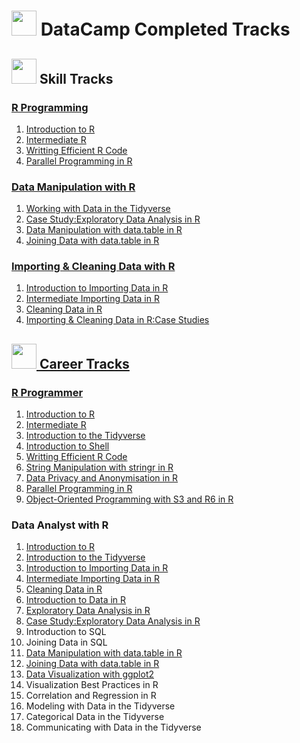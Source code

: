 # <img src="https://www.blockspring.com/assets/r_icon-4430867d3ab1a3b1c975a195aabc5051a7099973eccd9cd00f8ea8c796b2e950.png" width="40"> DataCamp Completed Tracks
## <img src="https://www.blockspring.com/assets/r_icon-4430867d3ab1a3b1c975a195aabc5051a7099973eccd9cd00f8ea8c796b2e950.png" width="40"> Skill Tracks
<h3><a href="https://github.com/letsang/useR/blob/master/certifications     /R_programming.pdf">R Programming</h3>
<ol>
  <li><a href="https://github.com/letsang/useR/blob/master/certifications/Introduction_to_R.pdf">Introduction to R</li>
  <li><a href="https://github.com/letsang/useR/blob/master/certifications/Intermediate_R.pdf">Intermediate R</li>
  <li><a href="https://github.com/letsang/useR/blob/master/certifications/Writting_efficient_R_code.pdf">Writting Efficient R Code</li>
  <li><a href="https://github.com/letsang/useR/blob/master/certifications/Parallel_programming_in_R.pdf">Parallel Programming in R</li>
</ol>
<h3><a href="https://github.com/letsang/useR/blob/master/certifications/Data_Manipulation_with_R.pdf">Data Manipulation with R</h3>
<ol>
  <li><a href="https://github.com/letsang/useR/blob/master/certifications/Working_with_Data_in_the_Tidyverse.pdf">Working with Data in the Tidyverse</li>
  <li><a href="https://github.com/letsang/useR/blob/master/certifications/Case_Study:Exploratory_Data_Analysis_in_R.pdf">Case Study:Exploratory Data Analysis in R</li>
  <li><a href="https://github.com/letsang/useR/blob/master/certifications/Data_Manipulation_with_data.table_in_R.pdf">Data Manipulation with data.table in R</li>
  <li><a href="https://github.com/letsang/useR/blob/master/certifications/Joining_Data_with_data.table_in_R.pdf">Joining Data with data.table in R</li>
</ol>
<h3><a href="https://github.com/letsang/useR/blob/master/certifications/Importing_%26_Cleaning_Data_with_R.pdf">Importing & Cleaning Data with R</h3>
<ol>
  <li><a href="https://github.com/letsang/useR/blob/master/certifications/Introduction_to_Importing_Data_in_R.pdf">Introduction to Importing Data in R</li>
  <li><a href="https://github.com/letsang/useR/blob/master/certifications/Intermediate_Importing_Data_in_R.pdf">Intermediate Importing Data in R</li>
  <li><a href="https://github.com/letsang/useR/blob/master/certifications/Cleaning_Data_in_R.pdf">Cleaning Data in R</li>
  <li><a href="https://github.com/letsang/useR/blob/master/certifications/Importing_%26_Cleaning_Data_in_R:Case_Studies.pdf">Importing & Cleaning Data in R:Case Studies</li>
</ol>
  
## <img src="https://www.blockspring.com/assets/r_icon-4430867d3ab1a3b1c975a195aabc5051a7099973eccd9cd00f8ea8c796b2e950.png" width="40"> Career Tracks
<h3><a href="https://github.com/letsang/useR/blob/master/certifications/R_Programmer.pdf">R Programmer</h3>
<ol>
  <li><a href="https://github.com/letsang/useR/blob/master/certifications/Introduction_to_R.pdf">Introduction to R</li>
  <li><a href="https://github.com/letsang/useR/blob/master/certifications/Intermediate_R.pdf">Intermediate R</li>
  <li><a href="https://github.com/letsang/useR/blob/master/certifications/Introduction_to_the_Tidyverse.pdf">Introduction to the Tidyverse</li>
  <li><a href="https://github.com/letsang/useR/blob/master/certifications/Introduction_to_Shell.pdf">Introduction to Shell</li>
  <li><a href="https://github.com/letsang/useR/blob/master/certifications/Writting_efficient_R_code.pdf">Writting Efficient R Code</li>
  <li><a href="https://github.com/letsang/useR/blob/master/certifications/String_Manipulation_with_stringr_in_R.pdf">String Manipulation with stringr in R</li>
  <li><a href="https://github.com/letsang/useR/blob/master/certifications/Data_Privacy_and_Anonymization_in_R.pdf">Data Privacy and Anonymisation in R</li>
  <li><a href="https://github.com/letsang/useR/blob/master/certifications/Parallel_programming_in_R.pdf">Parallel Programming in R</li>
  <li><a href="https://github.com/letsang/useR/blob/master/certifications/Object-Oriented_Programming_with_S3_and_R6_in_R.pdf">Object-Oriented Programming with S3 and R6 in R</li>
</ol>
<h3><a>Data Analyst with R</h3>
<ol>
  <li><a href="https://github.com/letsang/useR/blob/master/certifications/Introduction_to_R.pdf">Introduction to R</li>
  <li><a href="https://github.com/letsang/useR/blob/master/certifications/Introduction_to_the_Tidyverse.pdf">Introduction to the Tidyverse</li>
  <li><a href="https://github.com/letsang/useR/blob/master/certifications/Introduction_to_Importing_Data_in_R.pdf">Introduction to Importing Data in R</li>
  <li><a href="https://github.com/letsang/useR/blob/master/certifications/Intermediate_Importing_Data_in_R.pdf">Intermediate Importing Data in R</li>
  <li><a href="https://github.com/letsang/useR/blob/master/certifications/Cleaning_Data_in_R.pdf">Cleaning Data in R</li>
  <li><a href="https://github.com/letsang/useR/blob/master/certifications/Introduction_to_Data_in_R.pdf">Introduction to Data in R</li>
  <li><a href="https://github.com/letsang/useR/blob/master/certifications/Exploratory_Data_Analysis_in_R.pdf">Exploratory Data Analysis in R</li>
  <li><a href="https://github.com/letsang/useR/blob/master/certifications/Case_Study:Exploratory_Data_Analysis_in_R.pdf">Case Study:Exploratory Data Analysis in R</li>
  <li><a>Introduction to SQL</li>
  <li><a>Joining Data in SQL</li>
  <li><a href="https://github.com/letsang/useR/blob/master/certifications/Data_Manipulation_with_data.table_in_R.pdf">Data Manipulation with data.table in R</li>
  <li><a href="https://github.com/letsang/useR/blob/master/certifications/Joining_Data_with_data.table_in_R.pdf">Joining Data with data.table in R</li>
  <li><a href="https://github.com/letsang/useR/blob/master/certifications/Data_Visualization_with_ggplot2.pdf">Data Visualization with ggplot2</li>
  <li><a>Visualization Best Practices in R</li>
  <li><a>Correlation and Regression in R</li>
  <li><a>Modeling with Data in the Tidyverse</li>
  <li><a>Categorical Data in the Tidyverse</li>
  <li><a>Communicating with Data in the Tidyverse</li>
</ol>
